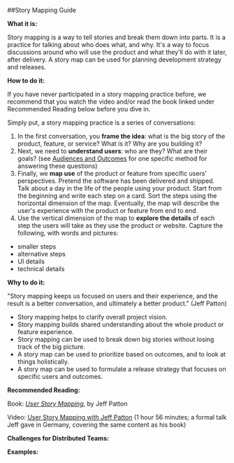 ##Story Mapping Guide

**What it is:**

Story mapping is a way to tell stories and break them down into parts. It is a practice for talking about who does what, and why. It's a way to focus discussions around who will use the product and what they'll do with it later, after delivery. A story map can be used for planning development strategy and releases.

**How to do it:**

If you have never participated in a story mapping practice before, we recommend that you watch the video and/or read the book linked under Recommended Reading below before you dive in.

Simply put, a story mapping practice is a series of conversations:

1. In the first conversation, you **frame the idea**: what is the big story of the product, feature, or service? What is it? Why are you building it?
2. Next, we need to **understand users**: who are they? What are their goals? (see [Audiences and Outcomes](audiences-and-outcomes-guide.md) for one specific method for answering these questions)
3. Finally, we **map use** of the product or feature from specific users' perspectives. Pretend the software has been delivered and shipped. Talk about a day in the life of the people using your product. Start from the beginning and write each step on a card. Sort the steps using the horizontal dimension of the map. Eventually, the map will describe the user's experience with the product or feature from end to end.
4. Use the vertical dimension of the map to **explore the details** of each step the users will take as they use the product or website. Capture the following, with words and pictures:
 - smaller steps
 - alternative steps
 - UI details
 - technical details

**Why to do it:**

"Story mapping keeps us focused on users and their experience, and the result is a better conversation, and ultimately a better product." (Jeff Patton)

- Story mapping helps to clarify overall project vision.
- Story mapping builds shared understanding about the whole product or feature experience.
- Story mapping can be used to break down big stories without losing track of the big picture.
- A story map can be used to prioritize based on outcomes, and to look at things holistically.
- A story map can be used to formulate a release strategy that focuses on specific users and outcomes.


**Recommended Reading:**

Book: [_User Story Mapping_](http://shop.oreilly.com/product/0636920033851.do), by Jeff Patton

Video: [User Story Mapping with Jeff Patton](https://www.youtube.com/watch?v=AorAgSrHjKM) (1 hour 56 minutes; a formal talk Jeff gave in Germany, covering the same content as his book)

**Challenges for Distributed Teams:**

**Examples:**
